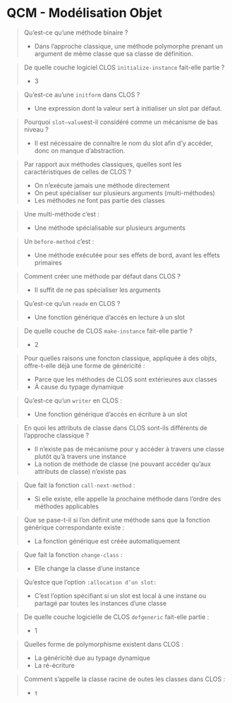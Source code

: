 # QCM - Modélisation Objet



> Qu’est-ce qu’une méthode binaire ?
>
> - Dans l’approche classique, une méthode polymorphe prenant un argument de même classe que sa classe de définition.

> De quelle couche logiciel CLOS `initialize-instance` fait-elle partie ?
>
> - 3

> Qu’est-ce au’une `initform` dans CLOS ?
>
> - Une expression dont la valeur sert à initialiser un slot par défaut.

> Pourquoi `slot–value`est-il considéré comme un mécanisme de bas niveau ?
>
> - Il est nécessaire de connaître le nom du slot afin d’y accéder, donc on manque d’abstraction.

> Par rapport aux méthodes classiques, quelles sont les caractéristiques de celles de CLOS ?
>
> - On n’exécute jamais une méthode directement
> - On peut spécialiser sur plusieurs arguments (multi-méthodes)
> - Les méthodes ne font pas partie des classes

> Une multi-méthode c’est :
>
> - Une méthode spécialisable sur plusieurs arguments

> Un `before-method` c’est :
>
> - Une méthode exécutée pour ses effets de bord, avant les effets primaires

> Comment créer une méthode par défaut dans CLOS ?
>
> - Il suffit de ne pas spécialiser les arguments

> Qu’est-ce qu’un `reade` en CLOS ?
>
> - Une fonction générique d’accès en lecture à un slot

> De quelle couche de CLOS `make-instance` fait-elle partie ?
>
> - 2

> Pour quelles raisons une foncton classique, appliquée à des objts, offre-t-elle déjà une forme de généricité :
>
> - Parce que les méthodes de CLOS sont extérieures aux classes
> - À cause du typage dynamique

> Qu’est-ce qu’un `writer` en CLOS :
>
> - Une fonction générique d’accès en écriture à un slot

> En quoi les attributs de classe dans CLOS sont-ils différents de l’approche classique ?
>
> - Il n’existe pas de mécanisme pour y accéder à travers une classe plutôt qu’à travers une instance
> - La notion de méthode de classe (ne pouvant accéder qu’aux attributs de classe) n’existe pas

> Que fait la fonction `call-next-method` :
>
> - Si elle existe, elle appelle la prochaine méthode dans l’ordre des méthodes applicables

> Que se pase-t-il si l’on définit une méthode sans que la fonction générique correspondante existe :
>
> - La fonction générique est créée automatiquement

> Que fait la fonction `change-class` :
>
> - Elle change la classe d’une instance

> Qu’estce que l’option `:allocation d’un slot:`
>
> - C’est l’option spécifiant si un slot est local à une instane ou partagé par toutes les instances d’une classe

> De quelle couche logicielle de CLOS `defgeneric` fait-elle partie :
>
> - 1

> Quelles forme de polymorphisme existent dans CLOS :
>
> - La généricité due au typage dynamique
> - La ré-écriture

> Comment s’appelle la classe racine de outes les classes dans CLOS :
>
> - `t` 
